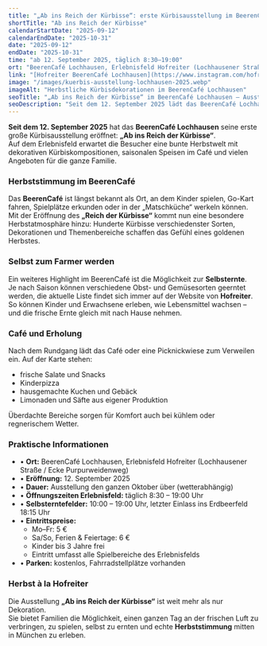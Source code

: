 ```yaml
---
title: "„Ab ins Reich der Kürbisse“: erste Kürbisausstellung im BeerenCafé Lochhausen"
shortTitle: "Ab ins Reich der Kürbisse"
calendarStartDate: "2025-09-12"
calendarEndDate: "2025-10-31"
date: "2025-09-12"
endDate: "2025-10-31"
time: "ab 12. September 2025, täglich 8:30–19:00"
ort: "BeerenCafé Lochhausen, Erlebnisfeld Hofreiter (Lochhausener Straße / Ecke Purpurweidenweg)"
link: "[Hofreiter BeerenCafé Lochhausen](https://www.instagram.com/hofreitererlebnisfeld/)"
image: "/images/kuerbis-ausstellung-lochhausen-2025.webp"
imageAlt: "Herbstliche Kürbisdekorationen im BeerenCafé Lochhausen"
seoTitle: "„Ab ins Reich der Kürbisse“ im BeerenCafé Lochhausen — Ausstellung und Familienprogramm 2025"
seoDescription: "Seit dem 12. September 2025 lädt das BeerenCafé Lochhausen zur Ausstellung „Ab ins Reich der Kürbisse“ ein: Kürbisdekorationen, Café, Selbsternte und Spielbereiche für Kinder."
---
```


**Seit dem 12. September 2025** hat das **BeerenCafé Lochhausen** seine erste große Kürbisausstellung eröffnet: **„Ab ins Reich der Kürbisse“**.  
Auf dem Erlebnisfeld erwartet die Besucher eine bunte Herbstwelt mit dekorativen Kürbiskompositionen, saisonalen Speisen im Café und vielen Angeboten für die ganze Familie.

### Herbststimmung im BeerenCafé

Das **BeerenCafé** ist längst bekannt als Ort, an dem Kinder spielen, Go-Kart fahren, Spielplätze erkunden oder in der „Matschküche“ werkeln können.  
Mit der Eröffnung des **„Reich der Kürbisse“** kommt nun eine besondere Herbstatmosphäre hinzu: Hunderte Kürbisse verschiedenster Sorten, Dekorationen und Themenbereiche schaffen das Gefühl eines goldenen Herbstes.

### Selbst zum Farmer werden

Ein weiteres Highlight im BeerenCafé ist die Möglichkeit zur **Selbsternte**.  
Je nach Saison können verschiedene Obst- und Gemüsesorten geerntet werden, die aktuelle Liste findet sich immer auf der Website von **Hofreiter**.  
So können Kinder und Erwachsene erleben, wie Lebensmittel wachsen – und die frische Ernte gleich mit nach Hause nehmen.

### Café und Erholung

Nach dem Rundgang lädt das Café oder eine Picknickwiese zum Verweilen ein. Auf der Karte stehen:  

- frische Salate und Snacks  
- Kinderpizza  
- hausgemachte Kuchen und Gebäck  
- Limonaden und Säfte aus eigener Produktion  

Überdachte Bereiche sorgen für Komfort auch bei kühlem oder regnerischem Wetter.

### Praktische Informationen

- • **Ort:** BeerenCafé Lochhausen, Erlebnisfeld Hofreiter (Lochhausener Straße / Ecke Purpurweidenweg)  
- • **Eröffnung:** 12. September 2025  
- • **Dauer:** Ausstellung den ganzen Oktober über (wetterabhängig)  
- • **Öffnungszeiten Erlebnisfeld:** täglich 8:30 – 19:00 Uhr  
- • **Selbsterntefelder:** 10:00 – 19:00 Uhr, letzter Einlass ins Erdbeerfeld 18:15 Uhr  
- • **Eintrittspreise:**  
  - Mo–Fr: 5 €  
  - Sa/So, Ferien & Feiertage: 6 €  
  - Kinder bis 3 Jahre frei  
  - Eintritt umfasst alle Spielbereiche des Erlebnisfelds  
- • **Parken:** kostenlos, Fahrradstellplätze vorhanden  

### Herbst à la Hofreiter

Die Ausstellung **„Ab ins Reich der Kürbisse“** ist weit mehr als nur Dekoration.  
Sie bietet Familien die Möglichkeit, einen ganzen Tag an der frischen Luft zu verbringen, zu spielen, selbst zu ernten und echte **Herbststimmung** mitten in München zu erleben.
